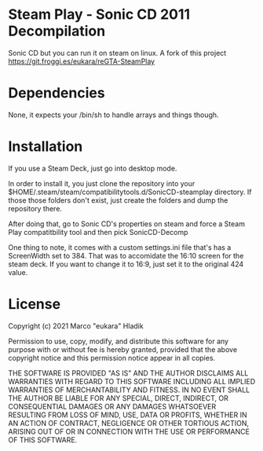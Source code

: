 # Steam Play - Sonic CD 2011 Decompilation 

Sonic CD but you can run it on steam on linux. A fork of this project https://git.froggi.es/eukara/reGTA-SteamPlay

# Dependencies
None, it expects your /bin/sh to handle arrays and things though.

# Installation
If you use a Steam Deck, just go into desktop mode.

In order to install it, you just clone
the repository into your $HOME/.steam/steam/compatibilitytools.d/SonicCD-steamplay directory.
If those those folders don't exist, just create the folders and dump the repository there.

After doing that, go to Sonic CD's properties on steam and force a Steam Play compatitbility tool and then pick SonicCD-Decomp

One thing to note, it comes with a custom settings.ini file that's has a ScreenWidth set to 384. That was to accomidate the 16:10 screen for the steam deck. If you want to change it to 16:9, just set it to the original 424 value.

# License

Copyright (c) 2021 Marco "eukara" Hladik

Permission to use, copy, modify, and distribute this software for any
purpose with or without fee is hereby granted, provided that the above
copyright notice and this permission notice appear in all copies.

THE SOFTWARE IS PROVIDED "AS IS" AND THE AUTHOR DISCLAIMS ALL WARRANTIES
WITH REGARD TO THIS SOFTWARE INCLUDING ALL IMPLIED WARRANTIES OF
MERCHANTABILITY AND FITNESS. IN NO EVENT SHALL THE AUTHOR BE LIABLE FOR
ANY SPECIAL, DIRECT, INDIRECT, OR CONSEQUENTIAL DAMAGES OR ANY DAMAGES
WHATSOEVER RESULTING FROM LOSS OF MIND, USE, DATA OR PROFITS, WHETHER
IN AN ACTION OF CONTRACT, NEGLIGENCE OR OTHER TORTIOUS ACTION, ARISING
OUT OF OR IN CONNECTION WITH THE USE OR PERFORMANCE OF THIS SOFTWARE. 

